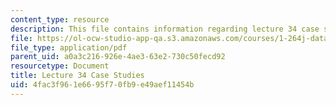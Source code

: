 ```yaml
---
content_type: resource
description: This file contains information regarding lecture 34 case studies.
file: https://ol-ocw-studio-app-qa.s3.amazonaws.com/courses/1-264j-database-internet-and-systems-integration-technologies-fall-2013/4fac3f961e6695f70fb9e49aef11454b_MIT1_264JF13_L34_case.pdf
file_type: application/pdf
parent_uid: a0a3c216-926e-4ae3-63e2-730c50fecd92
resourcetype: Document
title: Lecture 34 Case Studies
uid: 4fac3f96-1e66-95f7-0fb9-e49aef11454b
---
```

